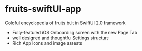 # fruits-swiftUI-app
Coloful encyclopedia of fruits buit in SwiftUI 2.0 framework

* Fully-featured iOS Onboarding screen with the new Page Tab 
* well designed and thoughtful Settings structure
* Rich App Icons and image assests
